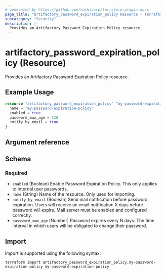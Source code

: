 ```yaml
---
# generated by https://github.com/hashicorp/terraform-plugin-docs
page_title: "artifactory_password_expiration_policy Resource - terraform-provider-artifactory"
subcategory: "Security"
description: |-
  Provides an Artifactory Password Expiration Policy resource.
---
```


# artifactory_password_expiration_policy (Resource)

Provides an Artifactory Password Expiration Policy resource.

## Example Usage

```terraform
resource "artifactory_password_expiration_policy" "my-password-expiration-policy" {
  name = "my-password-expiration-policy"
  enabled = true
  password_max_age = 120
  notify_by_email = true
}
```

## Argument reference

<!-- schema generated by tfplugindocs -->
## Schema

### Required

- `enabled` (Boolean) Enable Password Expiration Policy. This only applies to internal user passwords.
- `name` (String) Name of the resource. Only used for importing.
- `notify_by_email` (Boolean) Send mail notification before password expiration. Users will receive an email notification X days before password will expire. Mail server must be enabled and configured correctly.
- `password_max_age` (Number) Password expires every N days. The time interval in which users will be obligated to change their password.

## Import

Import is supported using the following syntax:

```shell
terraform import artifactory_password_expiration_policy.my-password-expiration-policy my-password-expiration-policy
```
